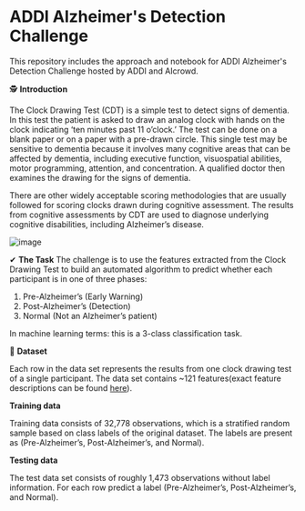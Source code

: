 # ADDI Alzheimer's Detection Challenge
This repository includes the approach and notebook for ADDI Alzheimer's Detection Challenge hosted by ADDI and AIcrowd.

🕵️ **Introduction**

The Clock Drawing Test (CDT) is a simple test to detect signs of dementia. In this test the patient is asked to draw an analog clock with hands on the clock indicating ‘ten minutes past 11 o’clock.’ The test can be done on a blank paper or on a paper with a pre-drawn circle. This single test may be sensitive to dementia because it involves many cognitive areas that can be affected by dementia, including executive function, visuospatial abilities, motor programming, attention, and concentration. A qualified doctor then examines the drawing for the signs of dementia.

There are other widely acceptable scoring methodologies that are usually followed for scoring clocks drawn during cognitive assessment. The results from cognitive assessments by CDT are used to diagnose underlying cognitive disabilities, including Alzheimer’s disease.

![image](https://user-images.githubusercontent.com/30295013/121708931-09a32200-caa6-11eb-9216-d7af83414072.png)

✔  **The Task**
The challenge is to use the features extracted from the Clock Drawing Test to build an automated algorithm to predict whether each participant is in one of three phases:

1)    Pre-Alzheimer’s (Early Warning)
2)    Post-Alzheimer’s (Detection)
3)    Normal (Not an Alzheimer’s patient)

In machine learning terms: this is a 3-class classification task.

💾 **Dataset**

Each row in the data set represents the results from one clock drawing test of a single participant. The data set contains ~121 features(exact feature descriptions can be found [here](Feature-Documentation.pdf)).

**Training data**

Training data consists of 32,778 observations, which is a stratified random sample based on class labels of the original dataset. The labels are present as (Pre-Alzheimer’s, Post-Alzheimer’s, and Normal).

**Testing data**

The test data set consists of roughly 1,473  observations without label information. For each row predict a label (Pre-Alzheimer’s, Post-Alzheimer’s, and Normal). 
 

